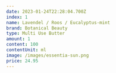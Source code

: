 ```yaml
---
date: 2023-01-24T22:28:04.700Z
index: 1
name: Lavendel / Roos / Eucalyptus-mint
brand: Botanical Beauty
type: Multi Use Butter
amount: 1
content: 100
contentUnit: ml
image: /images/essentia-sun.png
price: 24.95
---
```

